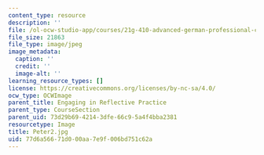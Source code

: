 ```yaml
---
content_type: resource
description: ''
file: /ol-ocw-studio-app/courses/21g-410-advanced-german-professional-communication-spring-2017/77d6a56671d000aa7e9f006bd751c62a_Peter2.jpg
file_size: 21863
file_type: image/jpeg
image_metadata:
  caption: ''
  credit: ''
  image-alt: ''
learning_resource_types: []
license: https://creativecommons.org/licenses/by-nc-sa/4.0/
ocw_type: OCWImage
parent_title: Engaging in Reflective Practice
parent_type: CourseSection
parent_uid: 73d29b69-4214-3dfe-66c9-5a4f4bba2381
resourcetype: Image
title: Peter2.jpg
uid: 77d6a566-71d0-00aa-7e9f-006bd751c62a
---
```

